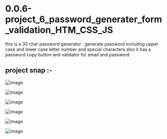 # 0.0.6-project_6_password_generater_form_validation_HTM_CSS_JS
this is a 30 char password generator . generate password including upper case and lower case letter number and special characters  also it has a password copy button and validator for email and password
<h2>project snap :-</h2>

![image](https://github.com/Kumar0Hitansh/0.0.6-project_6_password_generater_form_validation_HTM_CSS_JS/assets/121010426/1106b979-49cf-4215-a164-4bb8c1668e7e)

![image](https://github.com/Kumar0Hitansh/0.0.6-project_6_password_generater_form_validation_HTM_CSS_JS/assets/121010426/ae6e0a60-4880-4433-b961-4a8e81dc18ae)

![image](https://github.com/Kumar0Hitansh/0.0.6-project_6_password_generater_form_validation_HTM_CSS_JS/assets/121010426/f10c8f0b-cc33-42a7-b57b-cde0d7b6846d)

![image](https://github.com/Kumar0Hitansh/0.0.6-project_6_password_generater_form_validation_HTM_CSS_JS/assets/121010426/4a6a046b-8503-4340-a7b7-12d8e3c41c77)

![image](https://github.com/Kumar0Hitansh/0.0.6-project_6_password_generater_form_validation_HTM_CSS_JS/assets/121010426/6ceba9ae-f7ff-4af6-9919-f069bf8bd797)

![image](https://github.com/Kumar0Hitansh/0.0.6-project_6_password_generater_form_validation_HTM_CSS_JS/assets/121010426/27b2d7ca-d263-4ca7-8263-a9e452d95174)
